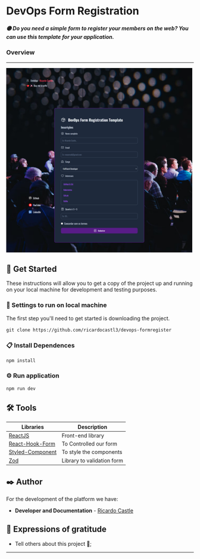# DevOps Form Registration


##### 🟣 Do you need a simple form to register your members on the web? You can use this template for your application.

### Overview
---

<img src="https://github.com/ricardocastl3/devops-form/blob/main/src/assets/overview1.png" width="500">


## 🚀 Get Started

These instructions will allow you to get a copy of the project up and running on your local machine for development and testing purposes.

### 🔧 Settings to run on local machine

The first step you'll need to get started is downloading the project.

```
git clone https://github.com/ricardocastl3/devops-formregister
```

### 📋 Install Dependences
```
npm install
```

### ⚙️ Run application

```
npm run dev
```


## 🛠️ Tools

Libraries| Description
|---|---|
|[ReactJS](https://react.dev/)| Front-end library
|[React-Hook-Form]()| To Controlled our form
|[Styled-Component]()| To style the components
|[Zod]() | Library to validation form

## ✒️ Author

For the development of the platform we have:

* **Developer and Documentation** - [Ricardo Castle](https://www.linkedin.com/in/ricardocastles/)


## 🎁 Expressions of gratitude

* Tell others about this project 📢;

---
